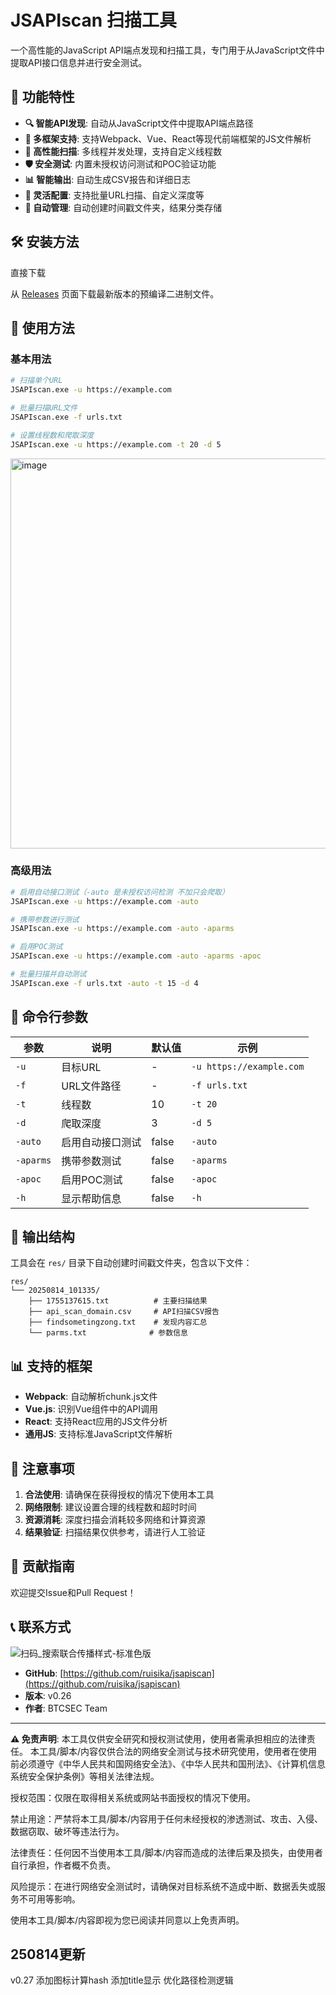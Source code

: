 # JSAPIscan 扫描工具

一个高性能的JavaScript API端点发现和扫描工具，专门用于从JavaScript文件中提取API接口信息并进行安全测试。

## 🚀 功能特性

- **🔍 智能API发现**: 自动从JavaScript文件中提取API端点路径
- **📱 多框架支持**: 支持Webpack、Vue、React等现代前端框架的JS文件解析
- **🚀 高性能扫描**: 多线程并发处理，支持自定义线程数
- **🛡️ 安全测试**: 内置未授权访问测试和POC验证功能
- **📊 智能输出**: 自动生成CSV报告和详细日志
- **🔧 灵活配置**: 支持批量URL扫描、自定义深度等
- **📁 自动管理**: 自动创建时间戳文件夹，结果分类存储

## 🛠️ 安装方法

 直接下载

从 [Releases](https://github.com/ruisika/jsapiscan/releases) 页面下载最新版本的预编译二进制文件。

## 📖 使用方法

### 基本用法

```bash
# 扫描单个URL
JSAPIscan.exe -u https://example.com

# 批量扫描URL文件
JSAPIscan.exe -f urls.txt

# 设置线程数和爬取深度
JSAPIscan.exe -u https://example.com -t 20 -d 5

```
<img width="1168" height="624" alt="image" src="https://github.com/user-attachments/assets/cd4dea00-8e39-4388-b8c7-27a8a66cd86d" />

### 高级用法

```bash
# 启用自动接口测试（-auto 是未授权访问检测 不加只会爬取）
JSAPIscan.exe -u https://example.com -auto

# 携带参数进行测试
JSAPIscan.exe -u https://example.com -auto -aparms

# 启用POC测试
JSAPIscan.exe -u https://example.com -auto -aparms -apoc

# 批量扫描并自动测试
JSAPIscan.exe -f urls.txt -auto -t 15 -d 4
```

## 🔧 命令行参数

| 参数 | 说明 | 默认值 | 示例 |
|------|------|--------|------|
| `-u` | 目标URL | - | `-u https://example.com` |
| `-f` | URL文件路径 | - | `-f urls.txt` |
| `-t` | 线程数 | 10 | `-t 20` |
| `-d` | 爬取深度 | 3 | `-d 5` |
| `-auto` | 启用自动接口测试 | false | `-auto` |
| `-aparms` | 携带参数测试 | false | `-aparms` |
| `-apoc` | 启用POC测试 | false | `-apoc` |
| `-h` | 显示帮助信息 | false | `-h` |

## 📁 输出结构

工具会在 `res/` 目录下自动创建时间戳文件夹，包含以下文件：

```
res/
└── 20250814_101335/
    ├── 1755137615.txt          # 主要扫描结果
    ├── api_scan_domain.csv     # API扫描CSV报告
    ├── findsometingzong.txt    # 发现内容汇总
    └── parms.txt              # 参数信息
```

## 📊 支持的框架

- **Webpack**: 自动解析chunk.js文件
- **Vue.js**: 识别Vue组件中的API调用
- **React**: 支持React应用的JS文件分析
- **通用JS**: 支持标准JavaScript文件解析

## 🚨 注意事项

1. **合法使用**: 请确保在获得授权的情况下使用本工具
2. **网络限制**: 建议设置合理的线程数和超时时间
3. **资源消耗**: 深度扫描会消耗较多网络和计算资源
4. **结果验证**: 扫描结果仅供参考，请进行人工验证

## 🤝 贡献指南

欢迎提交Issue和Pull Request！



## 📞 联系方式
![扫码_搜索联合传播样式-标准色版](https://github.com/user-attachments/assets/dc53e67f-3a17-4ef9-b8f6-48441dabbd7c)
- **GitHub**: [https://github.com/ruisika/jsapiscan](https://github.com/ruisika/jsapiscan)
- **版本**: v0.26
- **作者**: BTCSEC Team

---

**⚠️ 免责声明**: 本工具仅供安全研究和授权测试使用，使用者需承担相应的法律责任。
本工具/脚本/内容仅供合法的网络安全测试与技术研究使用，使用者在使用前必须遵守《中华人民共和国网络安全法》、《中华人民共和国刑法》、《计算机信息系统安全保护条例》等相关法律法规。

授权范围：仅限在取得相关系统或网站书面授权的情况下使用。

禁止用途：严禁将本工具/脚本/内容用于任何未经授权的渗透测试、攻击、入侵、数据窃取、破坏等违法行为。

法律责任：任何因不当使用本工具/脚本/内容而造成的法律后果及损失，由使用者自行承担，作者概不负责。

风险提示：在进行网络安全测试时，请确保对目标系统不造成中断、数据丢失或服务不可用等影响。

使用本工具/脚本/内容即视为您已阅读并同意以上免责声明。

## 250814更新
v0.27
添加图标计算hash
添加title显示
优化路径检测逻辑
